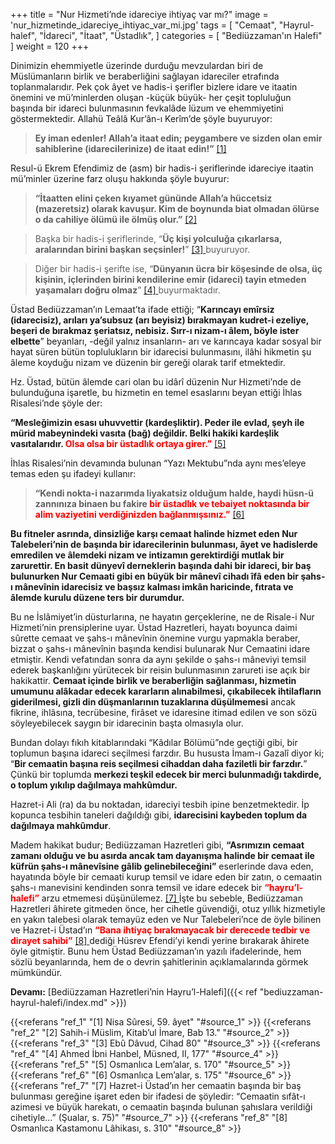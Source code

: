 +++
title = "Nur Hizmeti’nde idareciye ihtiyaç var mı?"
image = 'nur_hizmetinde_idareciye_ihtiyac_var_mi.jpg'
tags = [
    "Cemaat",
    "Hayrul-halef",
    "İdareci",
    "İtaat",
    "Üstadlık",
]
categories = [
    "Bediüzzaman'ın Halefi"
]
weight = 120
+++

Dinimizin ehemmiyetle üzerinde durduğu mevzulardan biri de Müslümanların birlik ve beraberliğini sağlayan idareciler etrafında toplanmalarıdır. Pek çok âyet ve hadis-i şerifler bizlere idare ve itaatin önemini ve mü’minlerden oluşan -küçük büyük- her çeşit topluluğun başında bir idareci bulunmasının fevkalâde lüzum ve ehemmiyetini göstermektedir. Allahü Teâlâ Kur’ân-ı Kerîm’de şöyle buyuruyor:

> **Ey iman edenler! Allah’a itaat edin; peygambere ve sizden olan emir sahiblerine (idarecilerinize) de itaat edin!”** <a name="source_1" href="#ref_1"> [1] </a> 

Resul-ü Ekrem Efendimiz de (asm) bir hadis-i şeriflerinde idareciye itaatin mü’minler üzerine farz oluşu hakkında şöyle buyurur:

> **“İtaatten elini çeken kıyamet gününde Allah’a hüccetsiz (mazeretsiz) olarak kavuşur. Kim de boynunda biat olmadan ölürse o da cahiliye ölümü ile ölmüş olur.”** <a name="source_2" href="#ref_2"> [2] </a>

> Başka bir hadis-i şeriflerinde, “**Üç kişi yolculuğa çıkarlarsa, aralarından birini başkan seçsinler!**” <a name="source_3" href="#ref_3"> [3] </a> buyuruyor.

> Diğer bir hadis-i şerifte ise, “**Dünyanın ücra bir köşesinde de olsa, üç kişinin, içlerinden birini kendilerine emir (idareci) tayin etmeden yaşamaları doğru olmaz**” <a name="source_4" href="#ref_4"> [4] </a> buyurmaktadır.

Üstad Bediüzzaman’ın Lemaat’ta ifade ettiği; “**Karıncayı emîrsiz (idarecisiz), arıları ya’subsuz (arı beyisiz) bırakmayan kudret-i ezeliye, beşeri de bırakmaz şeriatsız, nebisiz. Sırr-ı nizam-ı âlem, böyle ister elbette**” beyanları, -değil yalnız insanların- arı ve karıncaya kadar sosyal bir hayat süren bütün toplulukların bir idarecisi bulunmasını, ilâhi hikmetin şu âleme koyduğu nizam ve düzenin bir gereği olarak tarif etmektedir.

Hz. Üstad, bütün âlemde cari olan bu idârî düzenin Nur Hizmeti’nde de bulunduğuna işaretle, bu hizmetin en temel esaslarını beyan ettiği İhlas Risalesi’nde şöyle der:


**“Mesleğimizin esası uhuvvettir (kardeşliktir). Peder ile evlad, şeyh ile mürid mabeynindeki vasıta (bağ) değildir. Belki hakiki kardeşlik vasıtalarıdır. <span style="color:red"> Olsa olsa bir üstadlık ortaya girer.”</span>**  <a name="source_5" href="#ref_5"> [5] </a>

İhlas Risalesi’nin devamında bulunan “Yazı Mektubu”nda aynı mes’eleye temas eden şu ifadeyi kullanır:


> **“Kendi nokta-i nazarımda liyakatsiz olduğum halde, haydi hüsn-ü zannınıza binaen bu fakire <span style="color:red">  bir üstadlık ve tebaiyet noktasında bir alim vaziyetini verdiğinizden bağlanmışsınız.”</span>**  <a name="source_6" href="#ref_6"> [6] </a>


**Bu fitneler asrında, dinsizliğe karşı cemaat halinde hizmet eden Nur Talebeleri’nin de başında bir idarecilerinin bulunması, âyet ve hadislerde emredilen ve âlemdeki nizam ve intizamın gerektirdiği mutlak bir zarurettir. En basit dünyevî derneklerin başında dahi bir idareci, bir baş bulunurken Nur Cemaati gibi en büyük bir mânevî cihadı îfâ eden bir şahs-ı mânevînin idarecisiz ve başsız kalması imkân haricinde, fıtrata ve âlemde kurulu düzene ters bir durumdur.**

Bu ne İslâmiyet’in düsturlarına, ne hayatın gerçeklerine, ne de Risale-i Nur Hizmeti’nin prensiplerine uyar. Üstad Hazretleri, hayatı boyunca daimi sûrette cemaat ve şahs-ı mânevînin önemine vurgu yapmakla beraber, bizzat o şahs-ı mânevînin başında kendisi bulunarak Nur Cemaatini idare etmiştir. Kendi vefatından sonra da aynı şekilde o şahs-ı mâneviyi temsil ederek başkanlığını yürütecek bir reisin bulunmasının zarureti ise açık bir hakikattir.  **Cemaat içinde birlik ve beraberliğin sağlanması, hizmetin umumunu alâkadar edecek kararların alınabilmesi, çıkabilecek ihtilafların giderilmesi, gizli din düşmanlarının tuzaklarına düşülmemesi**  ancak fikrine, ihlâsına, tecrübesine, firâset ve idaresine itimad edilen ve son sözü söyleyebilecek saygın bir idarecinin başta olmasıyla olur.

Bundan dolayı fıkıh kitablarındaki “Kâdılar Bölümü”nde geçtiği gibi, bir toplumun başına idareci seçilmesi farzdır. Bu hususta İmam-ı Gazalî diyor ki; “**Bir cemaatin başına reis seçilmesi cihaddan daha faziletli bir farzdır.**” Çünkü bir toplumda  **merkezi teşkil edecek bir merci bulunmadığı takdirde, o toplum yıkılıp dağılmaya mahkûmdur.**

Hazret-i Ali (ra) da bu noktadan, idareciyi tesbih ipine benzetmektedir. İp kopunca tesbihin taneleri dağıldığı gibi,  **idarecisini kaybeden toplum da dağılmaya mahkûmdur**.

Madem hakikat budur; Bediüzzaman Hazretleri gibi,  **“Asrımızın cemaat zamanı olduğu ve bu asırda ancak tam dayanışma halinde bir cemaat ile küfrün şahs-ı mânevîsine gâlib gelinebileceğini”**  eserlerinde dava eden, hayatında böyle bir cemaati kurup temsil ve idare eden bir zatın, o cemaatin şahs-ı manevisini kendinden sonra temsil ve idare edecek bir  **<span style="color:red">“hayru’l-halefi”</span>**  arzu etmemesi düşünülemez.  <a name="source_7" href="#ref_7"> [7] </a>  İşte bu sebeble, Bediüzzaman Hazretleri âhirete gitmeden önce, her cihetle güvendiği, otuz yıllık hizmetiyle en yakın talebesi olarak temayüz eden ve Nur Talebeleri’nce de öyle bilinen ve Hazret-i Üstad’ın **<span style="color:red">“Bana ihtiyaç bırakmayacak bir derecede tedbir ve dirayet sahibi”</span>**  <a name="source_8" href="#ref_8"> [8] </a>  dediği Hüsrev Efendi’yi kendi yerine bırakarak âhirete öyle gitmiştir. Bunu hem Üstad Bediüzzaman’ın yazılı ifadelerinde, hem sözlü beyanlarında, hem de o devrin şahitlerinin açıklamalarında görmek mümkündür.

**Devamı:** [Bediüzzaman Hazretleri’nin Hayru’l-Halefi]({{< ref "bediuzzaman-hayrul-halefi/index.md" >}})

{{<referans "ref_1" "[1] Nisa Sûresi, 59. âyet" "#source_1" >}}
{{<referans "ref_2" "[2] Sahih-i Müslim, Kitab’ul İmare, Bab 13." "#source_2" >}}
{{<referans "ref_3" "[3] Ebû Dâvud, Cihad 80" "#source_3" >}}
{{<referans "ref_4" "[4] Ahmed İbni Hanbel, Müsned, II, 177" "#source_4" >}}
{{<referans "ref_5" "[5] Osmanlıca Lem’alar, s. 170" "#source_5" >}}
{{<referans "ref_6" "[6] Osmanlıca Lem’alar, s. 175" "#source_6" >}}
{{<referans "ref_7" "[7] Hazret-i Üstad’ın her cemaatin başında bir baş bulunması gereğine işaret eden bir ifadesi de şöyledir: “Cemaatin sıfât-ı azimesi ve büyük harekatı, o cemaatin başında bulunan şahıslara  verildiği cihetiyle…” (Şualar, s. 75)" "#source_7" >}}
{{<referans "ref_8" "[8] Osmanlıca Kastamonu Lâhikası, s. 310" "#source_8" >}}
